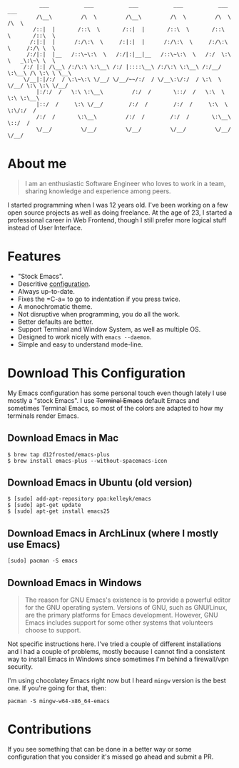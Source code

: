               ___           ___           ___           ___           ___           ___     
             /\__\         /\  \         /\__\         /\  \         /\  \         /\  \    
            /::|  |       /::\  \       /::|  |       /::\  \       /::\  \       /::\  \   
           /:|:|  |      /:/\:\  \     /:|:|  |      /:/\:\  \     /:/\:\  \     /:/\ \  \  
          /:/|:|  |__   /::\~\:\  \   /:/|:|__|__   /::\~\:\  \   /:/  \:\  \   _\:\~\ \  \ 
         /:/ |:| /\__\ /:/\:\ \:\__\ /:/ |::::\__\ /:/\:\ \:\__\ /:/__/ \:\__\ /\ \:\ \ \__\
         \/__|:|/:/  / \:\~\:\ \/__/ \/__/~~/:/  / \/__\:\/:/  / \:\  \  \/__/ \:\ \:\ \/__/
             |:/:/  /   \:\ \:\__\         /:/  /       \::/  /   \:\  \        \:\ \:\__\  
             |::/  /     \:\ \/__/        /:/  /        /:/  /     \:\  \        \:\/:/  /  
             /:/  /       \:\__\         /:/  /        /:/  /       \:\__\        \::/  /   
             \/__/         \/__/         \/__/         \/__/         \/__/         \/__/    

# About me

> I am an enthusiastic Software Engineer who loves to work in a team, sharing knowledge and experience among peers.

I started programming when I was 12 years old. I've been working on a few open source projects as well as doing
freelance. At the age of 23, I started a professional career in Web Frontend, though I still prefer more logical stuff
instead of User Interface.

# Features

- "Stock Emacs".
- Descritive [configuration](nemacs.org).
- Always up-to-date.
- Fixes the =C-a= to go to indentation if you press twice.
- A monochromatic theme.
- Not disruptive when programming, you do all the work.
- Better defaults are better.
- Support Terminal and Window System, as well as multiple OS.
- Designed to work nicely with `emacs --daemon`.
- Simple and easy to understand mode-line.

# Download This Configuration

My Emacs configuration has some personal touch even though lately I use mostly a "stock Emacs". I use ~~Terminal Emacs~~
default Emacs and sometimes Terminal Emacs, so most of the colors are adapted to how my terminals render Emacs.

## Download Emacs in Mac

```
$ brew tap d12frosted/emacs-plus
$ brew install emacs-plus --without-spacemacs-icon
```

## Download Emacs in Ubuntu (old version)

```
$ [sudo] add-apt-repository ppa:kelleyk/emacs
$ [sudo] apt-get update
$ [sudo] apt-get install emacs25
```

## Download Emacs in ArchLinux (where I mostly use Emacs)

```
[sudo] pacman -S emacs
```

## Download Emacs in Windows

> The reason for GNU Emacs's existence is to provide a powerful editor for the GNU operating system. Versions of GNU,
> such as GNU/Linux, are the primary platforms for Emacs development.
> However, GNU Emacs includes support for some other systems that volunteers choose to support.

Not specific instructions here. I've tried a couple of different installations and I had a couple of problems, mostly
because I cannot find a consistent way to install Emacs in Windows since sometimes I'm behind a firewall/vpn security.

I'm using chocolatey Emacs right now but I heard `mingw` version is the best one. If you're going for that, then:

```
pacman -S mingw-w64-x86_64-emacs
```

# Contributions

If you see something that can be done in a better way or some configuration that you consider it's missed go ahead and
submit a PR.
